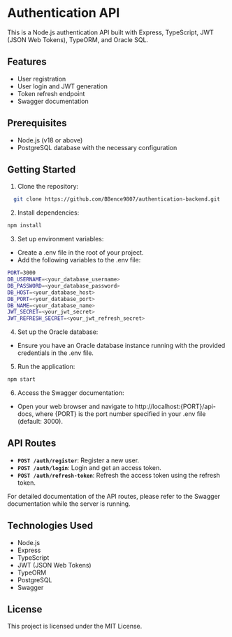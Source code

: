 # Authentication API

This is a Node.js authentication API built with Express, TypeScript, JWT (JSON Web Tokens), TypeORM, and Oracle SQL.

## Features

- User registration
- User login and JWT generation
- Token refresh endpoint
- Swagger documentation

## Prerequisites

- Node.js (v18 or above)
- PostgreSQL database with the necessary configuration

## Getting Started

1. Clone the repository:

```bash
  git clone https://github.com/BBence9807/authentication-backend.git
```

2. Install dependencies:
```bash
npm install
```

3. Set up environment variables:
- Create a .env file in the root of your project.
- Add the following variables to the .env file:
```bash
PORT=3000
DB_USERNAME=<your_database_username>
DB_PASSWORD=<your_database_password>
DB_HOST=<your_database_host>
DB_PORT=<your_database_port>
DB_NAME=<your_database_name>
JWT_SECRET=<your_jwt_secret>
JWT_REFRESH_SECRET=<your_jwt_refresh_secret>
```

4. Set up the Oracle database:
- Ensure you have an Oracle database instance running with the provided credentials in the .env file.


5. Run the application:
```bash
npm start
```

6. Access the Swagger documentation:
- Open your web browser and navigate to http://localhost:{PORT}/api-docs, where {PORT} is the port number specified in your .env file (default: 3000).


## API Routes
- **`POST /auth/register`**: Register a new user.
- **`POST /auth/login`**: Login and get an access token.
- **`POST /auth/refresh-token`**: Refresh the access token using the refresh token.

For detailed documentation of the API routes, please refer to the Swagger documentation while the server is running.


## Technologies Used
- Node.js
- Express
- TypeScript
- JWT (JSON Web Tokens)
- TypeORM
- PostgreSQL
- Swagger


## License
This project is licensed under the MIT License.